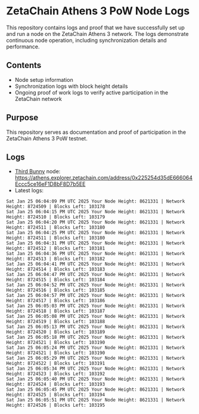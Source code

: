 # ZetaChain Athens 3 PoW Node Logs
This repository contains logs and proof that we have successfully set up and run a node on the ZetaChain Athens 3 network. The logs demonstrate continuous node operation, including synchronization details and performance.

## Contents
- Node setup information
- Synchronization logs with block height details
- Ongoing proof of work logs to verify active participation in the ZetaChain network

## Purpose
This repository serves as documentation and proof of participation in the ZetaChain Athens 3 PoW testnet.

## Logs

- [Third Bunny](https://thirdbunny.xyz/) node: https://athens.explorer.zetachain.com/address/0x225254d35dE666064Eccc5ce16eF1D8bF8D7b5EE
- Latest logs:
```
Sat Jan 25 06:04:09 PM UTC 2025 Your Node Height: 8621331 | Network Height: 8724509 | Blocks Left: 103178
Sat Jan 25 06:04:15 PM UTC 2025 Your Node Height: 8621331 | Network Height: 8724510 | Blocks Left: 103179
Sat Jan 25 06:04:20 PM UTC 2025 Your Node Height: 8621331 | Network Height: 8724511 | Blocks Left: 103180
Sat Jan 25 06:04:25 PM UTC 2025 Your Node Height: 8621331 | Network Height: 8724511 | Blocks Left: 103180
Sat Jan 25 06:04:31 PM UTC 2025 Your Node Height: 8621331 | Network Height: 8724512 | Blocks Left: 103181
Sat Jan 25 06:04:36 PM UTC 2025 Your Node Height: 8621331 | Network Height: 8724513 | Blocks Left: 103182
Sat Jan 25 06:04:41 PM UTC 2025 Your Node Height: 8621331 | Network Height: 8724514 | Blocks Left: 103183
Sat Jan 25 06:04:47 PM UTC 2025 Your Node Height: 8621331 | Network Height: 8724515 | Blocks Left: 103184
Sat Jan 25 06:04:52 PM UTC 2025 Your Node Height: 8621331 | Network Height: 8724516 | Blocks Left: 103185
Sat Jan 25 06:04:57 PM UTC 2025 Your Node Height: 8621331 | Network Height: 8724517 | Blocks Left: 103186
Sat Jan 25 06:05:03 PM UTC 2025 Your Node Height: 8621331 | Network Height: 8724518 | Blocks Left: 103187
Sat Jan 25 06:05:08 PM UTC 2025 Your Node Height: 8621331 | Network Height: 8724519 | Blocks Left: 103188
Sat Jan 25 06:05:13 PM UTC 2025 Your Node Height: 8621331 | Network Height: 8724520 | Blocks Left: 103189
Sat Jan 25 06:05:18 PM UTC 2025 Your Node Height: 8621331 | Network Height: 8724521 | Blocks Left: 103190
Sat Jan 25 06:05:24 PM UTC 2025 Your Node Height: 8621331 | Network Height: 8724521 | Blocks Left: 103190
Sat Jan 25 06:05:29 PM UTC 2025 Your Node Height: 8621331 | Network Height: 8724522 | Blocks Left: 103191
Sat Jan 25 06:05:34 PM UTC 2025 Your Node Height: 8621331 | Network Height: 8724523 | Blocks Left: 103192
Sat Jan 25 06:05:40 PM UTC 2025 Your Node Height: 8621331 | Network Height: 8724524 | Blocks Left: 103193
Sat Jan 25 06:05:45 PM UTC 2025 Your Node Height: 8621331 | Network Height: 8724525 | Blocks Left: 103194
Sat Jan 25 06:05:51 PM UTC 2025 Your Node Height: 8621331 | Network Height: 8724526 | Blocks Left: 103195
```
